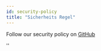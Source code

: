```yaml
---
id: security-policy
title: "Sicherheits Regel"
---
```


Follow our security policy on [GitHub](https://github.com/verdaccio/verdaccio/security/policy)

<div id="codefund">''</div>
